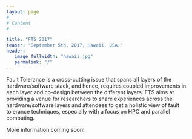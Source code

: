 ```yaml
---
layout: page
#
# Content
#

title: "FTS 2017"
teaser: "September 5th, 2017, Hawaii, USA."
header:
   image_fullwidth: "hawaii.jpg"
   permalink: "/"
---
```



Fault Tolerance is a cross-cutting issue that spans all layers of the hardware/software stack, 
and hence, requires coupled improvements in each layer and co-design between the different layers. 
FTS aims at providing a venue for researchers to share experiences across the hardware/software 
layers and attendees to get a holistic view of fault tolerance techniques, especially with a 
focus on HPC and parallel computing. 



More information coming soon!

